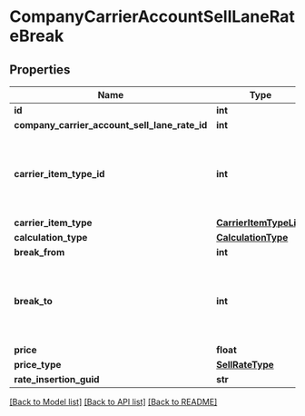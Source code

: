 # CompanyCarrierAccountSellLaneRateBreak

## Properties
Name | Type | Description | Notes
------------ | ------------- | ------------- | -------------
**id** | **int** |  | [optional] 
**company_carrier_account_sell_lane_rate_id** | **int** |  | [optional] 
**carrier_item_type_id** | **int** | if a carrier item type is not provided then this is the default breaks | [optional] 
**carrier_item_type** | [**CarrierItemTypeLite**](CarrierItemTypeLite.md) |  | [optional] 
**calculation_type** | [**CalculationType**](CalculationType.md) |  | [optional] 
**break_from** | **int** |  | [optional] 
**break_to** | **int** | the maximum for this current break. If this is null, it is infinite | [optional] 
**price** | **float** |  | [optional] 
**price_type** | [**SellRateType**](SellRateType.md) |  | [optional] 
**rate_insertion_guid** | **str** |  | [optional] 

[[Back to Model list]](../README.md#documentation-for-models) [[Back to API list]](../README.md#documentation-for-api-endpoints) [[Back to README]](../README.md)


